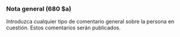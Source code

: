 ### Nota general (680 $a)

Introduzca cualquier tipo de comentario general sobre la persona en cuestión. Estos comentarios serán publicados.  
